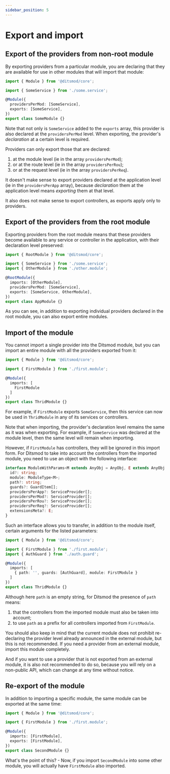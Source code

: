 ```yaml
---
sidebar_position: 5
---
```


# Export and import

## Export of the providers from non-root module

By exporting providers from a particular module, you are declaring that they are available for use in other modules that will import that module:

```ts
import { Module } from '@ditsmod/core';

import { SomeService } from './some.service';

@Module({
  providersPerMod: [SomeService],
  exports: [SomeService],
})
export class SomeModule {}
```

Note that not only is `SomeService` added to the `exports` array, this provider is also declared at the `providersPerMod` level. When exporting, the provider's _declaration_ at a certain level is required.

Providers can only export those that are declared:

1. at the module level (ie in the array `providersPerMod`);
2. or at the route level (ie in the array `providersPerRou`);
3. or at the request level (ie in the array `providersPerReq`).

It doesn't make sense to export providers declared at the application level (ie in the `providersPerApp` array), because _declaration_ them at the application level means _exporting_ them at that level.

It also does not make sense to export controllers, as exports apply only to providers.

## Export of the providers from the root module

Exporting providers from the root module means that these providers become available to any service or controller in the application, with their declaration level preserved:

```ts
import { RootModule } from '@ditsmod/core';

import { SomeService } from './some.service';
import { OtherModule } from './other.module';

@RootModule({
  imports: [OtherModule],
  providersPerMod: [SomeService],
  exports: [SomeService, OtherModule],
})
export class AppModule {}
```

As you can see, in addition to exporting individual providers declared in the root module, you can also export entire modules.

## Import of the module

You cannot import a single provider into the Ditsmod module, but you can import an entire module with all the providers exported from it:

```ts
import { Module } from '@ditsmod/core';

import { FirstModule } from './first.module';

@Module({
  imports: [
    FirstModule
  ]
})
export class ThridModule {}
```

For example, if `FirstModule` exports `SomeService`, then this service can now be used in `ThridModule` in any of its services or controllers.

Note that when importing, the provider's declaration level remains the same as it was when exporting. For example, if `SomeService` was declared at the module level, then the same level will remain when importing.

However, if `FirstModule` has controllers, they will be ignored in this import form. For Ditsmod to take into account the controllers from the imported module, you need to use an object with the following interface:

```ts
interface ModuleWithParams<M extends AnyObj = AnyObj, E extends AnyObj = AnyObj> {
  id?: string;
  module: ModuleType<M>;
  path?: string;
  guards?: GuardItem[];
  providersPerApp?: ServiceProvider[];
  providersPerMod?: ServiceProvider[];
  providersPerRou?: ServiceProvider[];
  providersPerReq?: ServiceProvider[];
  extensionsMeta?: E;
}
```

Such an interface allows you to transfer, in addition to the module itself, certain arguments for the listed parameters:

```ts
import { Module } from '@ditsmod/core';

import { FirstModule } from './first.module';
import { AuthGuard } from './auth.guard';

@Module({
  imports: [
    { path: '', guards: [AuthGuard], module: FirstModule }
  ]
})
export class ThridModule {}
```

Although here `path` is an empty string, for Ditsmod the presence of `path` means:

1. that the controllers from the imported module must also be taken into account;
2. to use `path` as a prefix for all controllers imported from `FirstModule`.

You should also keep in mind that the current module does not prohibit re-declaring the provider level already announced in the external module, but this is not recommended. If you need a provider from an external module, import this module completely.

And if you want to use a provider that is not exported from an external module, it is also not recommended to do so, because you will rely on a non-public API, which can change at any time without notice.

## Re-export of the module

In addition to importing a specific module, the same module can be exported at the same time:

```ts
import { Module } from '@ditsmod/core';

import { FirstModule } from './first.module';

@Module({
  imports: [FirstModule],
  exports: [FirstModule],
})
export class SecondModule {}
```

What's the point of this? - Now, if you import `SecondModule` into some other module, you will actually have `FirstModule` also imported.


[121]: ./providers-collisions